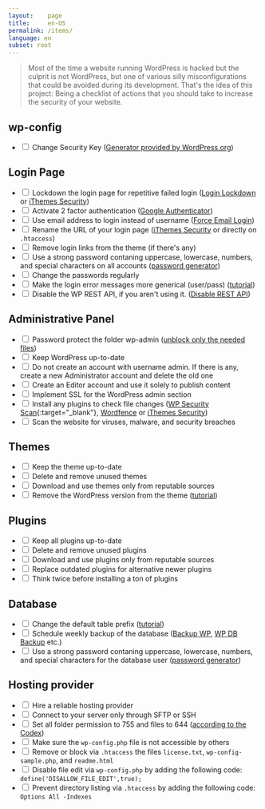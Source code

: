 ```yaml
---
layout:    page
title:     en-US
permalink: /items/
language: en
subset: root
---
```


> Most of the time a website running WordPress is hacked but the culprit is not WordPress, but one of various silly misconfigurations that could be avoided during its development.
> That's the idea of this project: Being a checklist of actions that you should take to increase the security of your website.

## wp-config<span class="items-counter"></span>

* <label><input type="checkbox" /> Change Security Key ([Generator provided by WordPress.org](https://api.wordpress.org/secret-key/1.1/salt/))</label>

## Login Page<span class="items-counter"></span>

* <label><input type="checkbox" /> Lockdown the login page for repetitive failed login ([Login Lockdown](https://wordpress.org/plugins/login-lockdown/) or [iThemes Security](https://wordpress.org/plugins/better-wp-security/))</label>
* <label><input type="checkbox" /> Activate 2 factor authentication ([Google Authenticator](https://wordpress.org/plugins/google-authenticator/))</label>
* <label><input type="checkbox" /> Use email address to login instead of username ([Force Email Login](https://wordpress.org/plugins/force-email-login/))</label>
* <label><input type="checkbox" /> Rename the URL of your login page ([iThemes Security](https://wordpress.org/plugins/better-wp-security/) or directly on `.htaccess`)</label>
* <label><input type="checkbox" /> Remove login links from the theme (if there's any)</label>
* <label><input type="checkbox" /> Use a strong password contaning uppercase, lowercase, numbers, and special characters on all accounts ([password generator](http://passwordsgenerator.net/))</label>
* <label><input type="checkbox" /> Change the passwords regularly</label>
* <label><input type="checkbox" /> Make the login error messages more generical (user/pass) ([tutorial](https://gist.github.com/zergiocosta/72f87176b236ed0c6e13))</label>
* <label><input type="checkbox" /> Disable the WP REST API, if you aren't using it. ([Disable REST API](https://br.wordpress.org/plugins/disable-json-api/))</label>

## Administrative Panel<span class="items-counter"></span>

* <label><input type="checkbox" /> Password protect the folder wp-admin ([unblock only the needed files](https://gist.github.com/rafaelfunchal/f9a41ea72d80600d753a))</label>
* <label><input type="checkbox" /> Keep WordPress up-to-date</label>
* <label><input type="checkbox" /> Do not create an account with username admin. If there is any, create a new Administrator account and delete the old one</label>
* <label><input type="checkbox" /> Create an Editor account and use it solely to publish content</label>
* <label><input type="checkbox" /> Implement SSL for the WordPress admin section</label>
* <label><input type="checkbox" /> Install any plugins to check file changes ([WP Security Scan](https://wordpress.org/plugins/wp-security-scan/){:target="_blank"}, [Wordfence](https://wordpress.org/plugins/wordfence/) or [iThemes Security](https://wordpress.org/plugins/better-wp-security/))</label>
* <label><input type="checkbox" /> Scan the website for viruses, malware, and security breaches</label>

## Themes<span class="items-counter"></span>

* <label><input type="checkbox" /> Keep the theme up-to-date</label>
* <label><input type="checkbox" /> Delete and remove unused themes</label>
* <label><input type="checkbox" /> Download and use themes only from reputable sources</label>
* <label><input type="checkbox" /> Remove the WordPress version from the theme ([tutorial](http://www.wpbeginner.com/wp-tutorials/the-right-way-to-remove-wordpress-version-number/))</label>

## Plugins<span class="items-counter"></span>

* <label><input type="checkbox" /> Keep all plugins up-to-date</label>
* <label><input type="checkbox" /> Delete and remove unused plugins</label>
* <label><input type="checkbox" /> Download and use plugins only from reputable sources</label>
* <label><input type="checkbox" /> Replace outdated plugins for alternative newer plugins</label>
* <label><input type="checkbox" /> Think twice before installing a ton of plugins</label>

## Database<span class="items-counter"></span>

* <label><input type="checkbox" /> Change the default table prefix ([tutorial](http://www.maketecheasier.com/the-safe-way-to-change-your-wordpress-database-table-prefix))</label>
* <label><input type="checkbox" /> Schedule weekly backup of the database ([Backup WP](https://wordpress.org/plugins/backup-wp/), [WP DB Backup](https://wordpress.org/plugins/wp-db-backup/) etc.)</label>
* <label><input type="checkbox" /> Use a strong password contaning uppercase, lowercase, numbers, and special characters for the database user ([password generator](http://passwordsgenerator.net/))</label>

## Hosting provider<span class="items-counter"></span>

* <label><input type="checkbox" /> Hire a reliable hosting provider</label>
* <label><input type="checkbox" /> Connect to your server only through SFTP or SSH</label>
* <label><input type="checkbox" /> Set all folder permission to 755 and files to 644 ([according to the Codex](https://codex.wordpress.org/Hardening_WordPress#File_Permissions))</label>
* <label><input type="checkbox" /> Make sure the `wp-config.php` file is not accessible by others</label>
* <label><input type="checkbox" /> Remove or block via `.htaccess` the files `license.txt`, `wp-config-sample.php`, and `readme.html`</label>
* <label><input type="checkbox" /> Disable file edit via `wp-config.php` by adding the following code: `define('DISALLOW_FILE_EDIT',true);`</label>
* <label><input type="checkbox" /> Prevent directory listing via `.htaccess` by adding the following code: `Options All -Indexes`</label>

